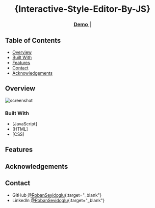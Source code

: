 <!-- Please update value in the {}  -->

<h1 align="center">{Interactive-Style-Editor-By-JS}</h1>

<div align="center">
  <h3>
    <a href="https://robanseyidoglu.github.io/Interactive-Style-Editor-By-JS/" target="_blank">
      Demo
    </a>
    <span> | </span>
  </h3>
</div>

<!-- TABLE OF CONTENTS -->

## Table of Contents

- [Overview](#overview)
- [Built With](#built-with)
- [Features](#features)
- [Contact](#contact)
- [Acknowledgements](#acknowledgements)

<!-- OVERVIEW -->

## Overview

![screenshot](https://github.com/RobanSeyidoglu/Interactive-Style-Editor-By-JS/assets/123882030/895a4cfd-d3aa-4b23-862d-ed6153d817c6)

### Built With

<!-- This section should list any major frameworks that you built your project using. Here are a few examples. -->

- [JavaScript]
- [HTML]
- [CSS]

## Features

## Acknowledgements

## Contact

- GitHub [@RobanSeyidoglu](https://github.com/RobanSeyidoglu){:target="_blank"}
- LinkedIn [@RobanSeyidoglu](https://www.linkedin.com/in/roban-seyidoglu/){:target="_blank"}
